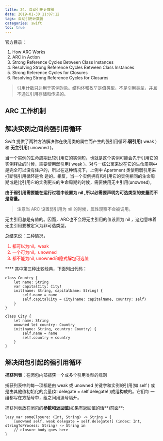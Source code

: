 ```yaml
---
title: 24. 自动引用计数器
date: 2019-01-30 11:07:12
tags: 自动引用计数器
categories: swift
toc: true
---
```


官方目录：

1. How ARC Works
2. ARC in Action
3. Strong Reference Cycles Between Class Instances
4. Resolving Strong Reference Cycles Between Class Instances
5. Strong Reference Cycles for Closures
6. Resolving Strong Reference Cycles for Closures



<!--more-->

> 引用计数只适用于实例对象。结构体和枚举是值类型，不是引用类型，并且不通过引用存储和传递的。

## ARC ⼯作机制

## 解决实例之间的强引用循环

Swift 提供了两种方法解决你在使用类的属性而产生的强引用循环:**弱引用**( weak )和 **无主引用**( unowned )。

当一个实例的生命周期比较引用它的实例短，也就是这个实例可能会先于引用它的实例释放的时候，需要使用弱引用( weak )。对与一栋公寓来说在它的生命周期中是完全可以没有住户的，所以在这种情况下，上例中 Apartment 类使用弱引用来打断强引用循环是合 适的。相反，当一个实例拥有和引用它的实例相同的生命周期或是比引用它的实例更长的生命周期的时候，需要使用无主引用(unowned)。

**由于弱引用需要能在运行过程中设置为 nil ,所以必需要声明为可选类型的变量而不是常量。**

> 注意当 ARC 设置弱引用为 nil 的时候，属性观察不会被调用。
                               
无主引用总是有值的。因而，ARC也不会将无主引用的值设置为 nil ，这也意味着无主引用要被定义为非可选类型。

总结来说：三种情况，

<font color=red>

1. 都可以为nil，weak
2. 一个可为nil，unowned
3. 都不能为nil, unowned和隐式解包可选值

</font>
****
其中第三种比较经典，下面列出代码： 

```
class Country {
    let name: String
    var capitalCity: City!
    init(name: String, capitalName: String) {
        self.name = name
        self.capitalCity = City(name: capitalName, country: self)
    }
}

class City {
    let name: String
    unowned let country: Country
    init(name: String, country: Country) {
        self.name = name
        self.country = country
    }
}
```

## 解决闭包引起的强引⽤循环

**捕获列表**：在闭包内部捕获一个或多个引用类型的规则


捕获列表中的每一项都是由 weak 或 unowned 关键字和实例的引用(如 self ) 或是由其他值初始化的变量(如 delegate = self.delegate! )成组构成的。它们每 一组都写在方括号中，组之间用逗号隔开。

捕获列表放在闭包的**参数和返回值**(如果有返回值的话**)前面**:

```
lazy var someClosure: (Int, String) -> String = {
    [unowned self, weak delegate = self.delegate!] (index: Int, stringToProcess: String) -> String in
    // closure body goes here
}
```